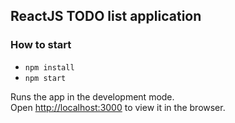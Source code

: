## ReactJS TODO list application

### How to start
- `npm install`
- `npm start`

Runs the app in the development mode.<br>
Open [http://localhost:3000](http://localhost:3000) to view it in the browser.

